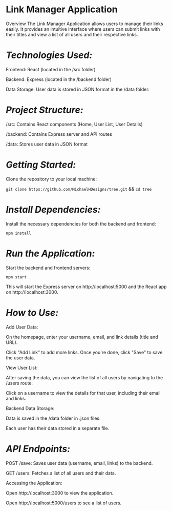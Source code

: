 # **Link Manager Application**

Overview
The Link Manager Application allows users to manage their links easily.
It provides an intuitive interface where users can submit links with their titles
and view a list of all users and their respective links.

# *Technologies Used:*

Frontend: React (located in the /src folder)

Backend: Express (located in the /backend folder)

Data Storage: User data is stored in JSON format in the /data folder.


# *Project Structure:*

/src: Contains React components (Home, User List, User Details)

/backend: Contains Express server and API routes

/data: Stores user data in JSON format

# *Getting Started:*

Clone the repository to your local machine:

``git clone https://github.com/MichaelHDesigns/tree.git`` && 
``cd tree``

# *Install Dependencies:*
Install the necessary dependencies for both the backend and frontend:

``npm install``

# *Run the Application:*

Start the backend and frontend servers:

``npm start``

This will start the Express server on http://localhost:5000 and the React app on http://localhost:3000.

# *How to Use:*

Add User Data:

On the homepage, enter your username, email, and link details (title and URL).

Click "Add Link" to add more links.
Once you're done, click "Save" to save the user data.

View User List:

After saving the data, you can view the list of all users by navigating to the /users route.

Click on a username to view the details for that user, including their email and links.

Backend Data Storage:

Data is saved in the /data folder in .json files.

Each user has their data stored in a separate file.

# *API Endpoints:*

POST /save: Saves user data (username, email, links) to the backend.

GET /users: Fetches a list of all users and their data.

Accessing the Application:

Open http://localhost:3000 to view the application.

Open http://localhost:5000/users to see a list of users.

